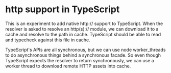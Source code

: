 # http support in TypeScript

This is an experiment to add native http:// support to TypeScript.  When the resolver is asked to resolve an http(s):// module,
we can download it to a cache and resolve to the path in cache.  TypeScript should be able to read and typecheck against this
file in cache.

TypeScript's APIs are all synchronous, but we can use node worker_threads to do asynchronous things behind a synchronous facade.
So even though TypeScript expects the resolver to return synchronously, we can use a worker thread to download remote HTTP
assets into cache.
